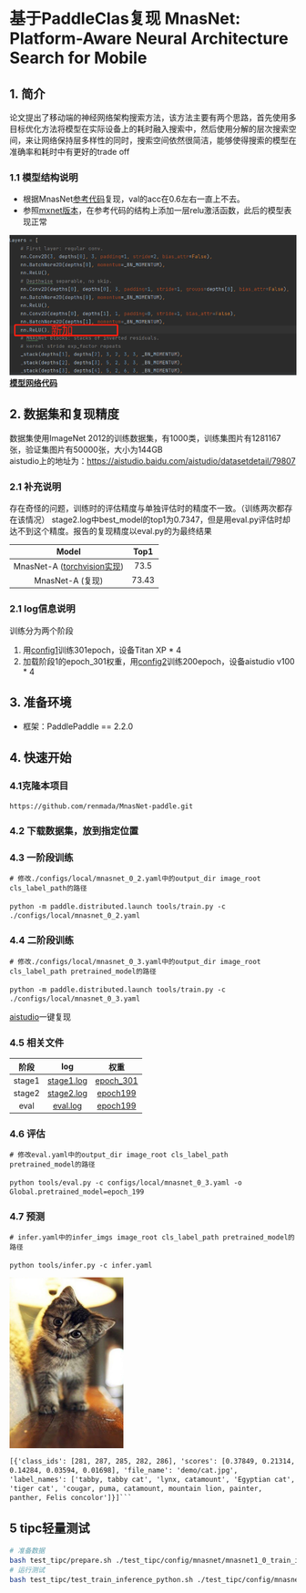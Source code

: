 # 基于PaddleClas复现 MnasNet: Platform-Aware Neural Architecture Search for Mobile
## 1. 简介
论文提出了移动端的神经网络架构搜索方法，该方法主要有两个思路，首先使用多目标优化方法将模型在实际设备上的耗时融入搜索中，然后使用分解的层次搜索空间，来让网络保持层多样性的同时，搜索空间依然很简洁，能够使得搜索的模型在准确率和耗时中有更好的trade off
### 1.1 模型结构说明
- 根据MnasNet[参考代码](https://github.com/pytorch/vision/blob/master/torchvision/models/mnasnet.py)复现，val的acc在0.6左右一直上不去。
- 参照[mxnet版本](https://github.com/chinakook/Mnasnet.MXNet)，在参考代码的结构上添加一层relu激活函数，此后的模型表现正常

![添加结构](./pic/结构.png)
**[模型网络代码](./ppcls/arch/backbone/model_zoo/mnasnet.py)**

## 2. 数据集和复现精度
数据集使用ImageNet 2012的训练数据集，有1000类，训练集图片有1281167张，验证集图片有50000张，大小为144GB  
aistudio上的地址为：https://aistudio.baidu.com/aistudio/datasetdetail/79807  
### 2.1 补充说明
存在奇怪的问题，训练时的评估精度与单独评估时的精度不一致。（训练两次都存在该情况） 
stage2.log中best_model的top1为0.7347，但是用eval.py评估时却达不到这个精度。报告的复现精度以eval.py的为最终结果

|         Model        | Top1|
|:--------------------:|:-----:|
| MnasNet-A ([torchvision实现](https://github.com/pytorch/vision/blob/master/torchvision/models/mnasnet.py))| 73.5|
| MnasNet-A (复现)|  73.43|
 

### 2.1 log信息说明
训练分为两个阶段
1. 用[config1](./configs/local/mnasnet_0_2.yaml)训练301epoch，设备Titan XP * 4
2. 加载阶段1的epoch_301权重，用[config2](./configs/local/mnasnet_0_3.yaml)训练200epoch，设备aistudio v100 * 4

## 3. 准备环境
* 框架：PaddlePaddle == 2.2.0

## 4. 快速开始
### 4.1克隆本项目
```
https://github.com/renmada/MnasNet-paddle.git
```
### 4.2 下载数据集，放到指定位置
### 4.3 一阶段训练
```
# 修改./configs/local/mnasnet_0_2.yaml中的output_dir image_root cls_label_path的路径

python -m paddle.distributed.launch tools/train.py -c ./configs/local/mnasnet_0_2.yaml
```
### 4.4 二阶段训练
```
# 修改./configs/local/mnasnet_0_3.yaml中的output_dir image_root cls_label_path pretrained_model的路径

python -m paddle.distributed.launch tools/train.py -c ./configs/local/mnasnet_0_3.yaml
```
[aistudio](https://aistudio.baidu.com/aistudio/clusterprojectdetail/3394082)一键复现

### 4.5 相关文件
|         阶段        | log | 权重 |
|:--------------------:|:-----:|:------------------:|
| stage1|  [stage1.log](./log/stage1.log)   | [epoch_301](./checkpoint)|  
| stage2|  [stage2.log](./log/stage2.log)|  [epoch199](./checkpoint) | 
|eval|[eval.log](./log/eval.log)|[epoch199](./checkpoint)|


### 4.6 评估
```
# 修改eval.yaml中的output_dir image_root cls_label_path pretrained_model的路径

python tools/eval.py -c configs/local/mnasnet_0_3.yaml -o Global.pretrained_model=epoch_199
```

### 4.7 预测
```
# infer.yaml中的infer_imgs image_root cls_label_path pretrained_model的路径

python tools/infer.py -c infer.yaml
```
<img src="./demo/cat.jpg" width = "200" height = "300" alt="" align=center />

```
[{'class_ids': [281, 287, 285, 282, 286], 'scores': [0.37849, 0.21314, 0.14284, 0.03594, 0.01698], 'file_name': 'demo/cat.jpg', 'label_names': ['tabby, tabby cat', 'lynx, catamount', 'Egyptian cat', 'tiger cat', 'cougar, puma, catamount, mountain lion, painter, panther, Felis concolor']}]```
```
## 5 tipc轻量测试
```bash
# 准备数据
bash test_tipc/prepare.sh ./test_tipc/config/mnasnet/mnasnet1_0_train_infer_python.txt 'lite_train_lite_infer'
# 运行测试
bash test_tipc/test_train_inference_python.sh ./test_tipc/config/mnasnet/mnasnet1_0_train_infer_python.txt 'lite_train_lite_infer'
```


